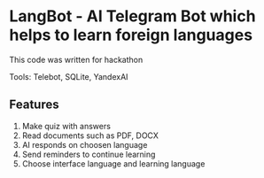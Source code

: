 # LangBot - AI Telegram Bot which helps to learn foreign languages
This code was written for hackathon

Tools: Telebot, SQLite, YandexAI

## Features
1. Make quiz with answers
2. Read documents such as PDF, DOCX
3. AI responds on choosen language
4. Send reminders to continue learning
5. Choose interface language and learning language

